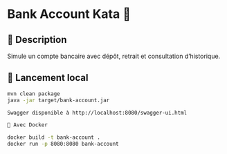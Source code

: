 # Bank Account Kata 🏦

## 📌 Description
Simule un compte bancaire avec dépôt, retrait et consultation d’historique.

## 🚀 Lancement local
```bash
mvn clean package
java -jar target/bank-account.jar

Swagger disponible à http://localhost:8080/swagger-ui.html

🐳 Avec Docker

docker build -t bank-account .
docker run -p 8080:8080 bank-account
